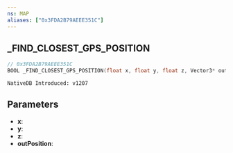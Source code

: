 ```yaml
---
ns: MAP
aliases: ["0x3FDA2B79AEEE351C"]
---
```

## _FIND_CLOSEST_GPS_POSITION

```c
// 0x3FDA2B79AEEE351C
BOOL _FIND_CLOSEST_GPS_POSITION(float x, float y, float z, Vector3* outPosition);
```

```
NativeDB Introduced: v1207
```

## Parameters
* **x**:
* **y**:
* **z**:
* **outPosition**:
